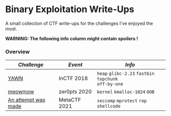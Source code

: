 # Binary Exploitation Write-Ups

A small collection of CTF write-ups for the challenges I've enjoyed the most.

**WARNING: The following info column might contain spoilers !**

### Overview

| _Challenge_                                             | _Event_      | _Info_                                                                       |
|---------------------------------------------------------|--------------|------------------------------------------------------------------------------|
| [YAWN](2018/inctf/YAWN/WRITE-UP.md)                     | InCTF 2018   | ```heap``` ```glibc-2.23``` ```fastbin``` ```topchunk```<br>```off-by-one``` |
| [meowmow](2020/zer0pts/meowmow/exploit/kcalc.c)         | zer0pts 2020 | ```kernel``` ```kmalloc-1024``` ```OOB```                                    |
| [An attempt was made](2021/metactf/attempt/WRITE-UP.md) | MetaCTF 2021 | ```seccomp``` ```mprotect``` ```rop``` ```shellcode```                       |
